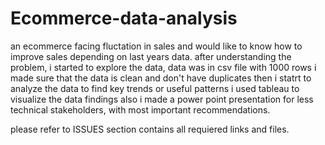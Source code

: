 # Ecommerce-data-analysis

an ecommerce facing fluctation in sales and would like to know how to improve sales depending on last years data.
after understanding the problem, i started to explore the data, data was in csv file with 1000 rows
i made sure that the data is clean and don't have duplicates
then i statrt to analyze the data to find key trends or useful patterns
i used tableau to visualize the data findings 
also i made a power point presentation for less technical stakeholders, with most important recommendations.

please refer to ISSUES section contains all requiered links and files.
